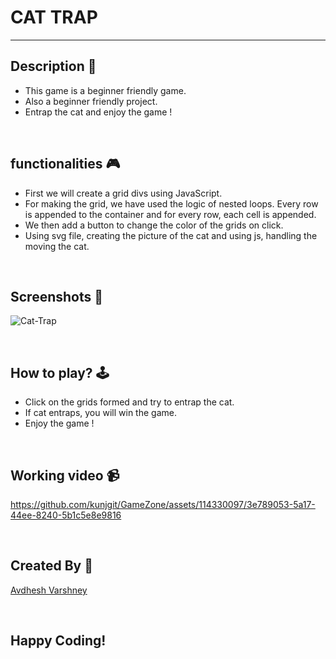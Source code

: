 # CAT TRAP

--- 

## **Description 📃**

- This game is a beginner friendly game.
- Also a beginner friendly project.
- Entrap the cat and enjoy the game !

<br>

## **functionalities 🎮**

- First we will create a grid divs using JavaScript.
- For making the grid, we have used the logic of nested loops. Every row is appended to the container and for every row, each cell is appended. 
- We then add a button to change the color of the grids on click.
- Using svg file, creating the picture of the cat and using js, handling the moving the cat.

<br>

## **Screenshots 📸**

![Cat-Trap](https://github.com/kunjgit/GameZone/assets/114330097/0c63fef3-83e3-4032-9209-131b9b0dfe78)

<br>

## **How to play? 🕹️**

- Click on the grids formed and try to entrap the cat.
- If cat entraps, you will win the game.
- Enjoy the game !

<br>

## **Working video 📹**

https://github.com/kunjgit/GameZone/assets/114330097/3e789053-5a17-44ee-8240-5b1c5e8e9816

<br>

## **Created By 👦**
[Avdhesh Varshney](https://github.com/Avdhesh-Varshney)

<br>

## Happy Coding!


